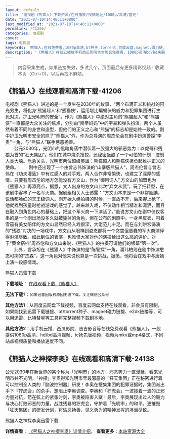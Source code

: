 ```yaml
---
layout: default
title: '电视剧《熊猫人》下载资源/在线播放/视频地址/1080p/高清/蓝光'
date: "2021-07-10T14:40:11+0800"
last_modified_at: "2021-07-10T14:40:11+0800"
permalink: /41206/
categories: 电视剧
cover:
tags: 电视剧
keywords: '熊猫人,在线免费看,1080p高清,bt种子,torrent,百度云盘,magnet,磁力链,迅雷下载资源'
description: '《熊猫人》在线云播放手机西瓜影院吉吉影音免费看，1080p高清bd/hd未删减完整版和tc抢先枪版，mkv/mp4格式，附带bt/torrent种子、magnet/磁力链、百度云盘、网盘资源迅雷下载链接'
---
```


>内容采集生成，如果链接失效，多试几个，页面最后有更多精彩视频！收藏本页（Ctrl+D)，以后再找不麻烦。


## 《熊猫人》在线观看和高清下载-41206

电视剧《熊猫人》讲述的是一个发生在2030年的故事，&ldquo;两个布满正义和挑战的阳光男生，将化身‘熊猫超人’和&lsquo;熊猫侠&rsquo;，运用堪比蝙蝠侠的威力和犯罪集团进行生死对决，护卫光明市的安全&rdquo;。作为《熊猫人》中绝对主角的&ldquo;熊猫超人”和&ldquo;熊猫侠&rdquo;一直都是大众关注的焦点，分别由“南拳妈妈”中的宇豪和弹头扮演。两个人虽然有着不同的身世和造型，但他们的正义之心和“熊猫”的标志却是始终一致的。剧中护卫光明市安全的除了&ldquo;熊猫人&rdquo;外，作为总导演的周杰伦会在剧中扮演警探&ldquo;李奥”一角，与&ldquo;熊猫人&rdquo;联手惩恶扬善。<br />　　公元2030年，光明市的黑暗角落中潜伏着一股强大的邪恶势力：以虎哥和残狼为首的“狂天集团”。他们在城中烧杀抢掠，还秘密酝酿了一个可怕的计划：控制人类大脑。危急关头，光明市两位超级英雄：熊猫超人和熊猫侠担负起维护正义的使命。 　　剧中还出现了一个由曾志伟饰演的“山寨版熊猫人”，周杰伦曾与曾志伟在《功夫灌篮》中有过感人的对手戏，两人合作非常愉快，也建立了深厚的感情。只要有周杰伦的地方怎能没有方文山，作为“御用词人”,方文山的加盟也为《熊猫人》再添亮点，据悉，文人出身的方文山此次&ldquo;弃文从武”，玩了把转型，在该剧中客串了一名军火商。据剧组相关人士透露：&ldquo;方文山本来是一个非常腼腆，说话都脸红的天王级词人。刚开始入组拍摄的时候，一直放不开，后来握上枪了，他就找到孩童时枪战游戏的感觉了，越来越入戏，不仅动作相当精准和潇洒，而且在融入到角色内心的基础上，把这个军火商一下演活了。&rdquo;虽说方文山在剧中仅仅客串的是一个刚出场没多久就被毙掉的角色，但在公布的剧照中，一身黑皮衣，叼着雪茄有美女陪伴的方文山显然已经入戏很深，大佬范儿十足。而在与刘畊宏饰演的&ldquo;残狼”对决的一场戏中，方文山从眼神到姿态都将一个贪婪但愚蠢的军火商演绎得淋漓尽致。如此到位的表演，也难怪大家对他的演技给出这么高的评价。对于&ldquo;黄金搭档”周杰伦和方文山来说，《熊猫人》的拍摄可谓他们的银幕&ldquo;第一次&rdquo;。<br />　　此外，言承旭在《熊猫人》中饰演的是“陈警探&rdquo;一角，潘玮柏则在剧中饰演憨态可掬的“杰森”，这一角色对他来说也算是一次挑战，据悉，他将会在戏中与唐嫣上演一段感情戏。


熊猫人迅雷下载

**下载地址**： [在线观看下载 《熊猫人》](https://www.993dy.com//vod-detail-id-11105.html) 


**无法下载?**：`如果迅雷因版权原因无法下载，关注微信公众号 `

**其他方法1**：从百度云网盘下载视频，百度云网盘支持在线观看，非会员有限制，如果能找到迅雷下载链接、bt/torrent种子、magnet磁力链接、e2dk链接等，可以用迅雷、比特彗星等工具将完整视频下载到本地。

**其他方法2**：用手机云播、西瓜影院、吉吉影音等在线免费观看《熊猫人》，一般提供1080p高清、hd/bd高清视频、tc抢先版视频，视频为mkv或mp4格式，不同站点视频质量和播放速度不同。


## 《熊猫人之神探李奥》在线观看和高清下载-24138

公元2030年在新世界的某个称为「光明市」的地方，邪恶势力一直漫延，看来光明市并不光明。「神探」李奥得知光明市里最邪恶的「狂天集团」正在秘密进行着可以控制全人类的『脑波控制器』研发！李奥在搜集集团的犯罪证据时，集团派出手下『狞虎会』的杀手，想阻止李奥调查。李奥和「狞虎会」一波接着一波的正邪力量对抗，箭在弦上的紧张时刻，李奥被陷害入狱！最后，李奥展现出过人的毅力与决心打败邪恶的力量，战胜残暴的狞虎会，守护着「光明市」的和平。更摧毁「狂天集团」的研发计划，将惩恶扬善、见义勇为的精神发挥的淋漓尽致。</p>


熊猫人之神探李奥迅雷下载

**详情查看**： [《熊猫人之神探李奥》详情介绍](/movie/24138/)， **查看更多**：[本站资源大全](/movie/t/all/)

